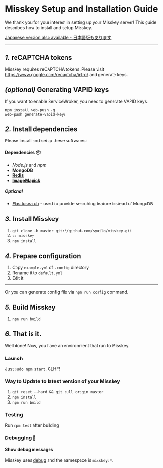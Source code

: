 Misskey Setup and Installation Guide
================================================================

We thank you for your interest in setting up your Misskey server!
This guide describes how to install and setup Misskey.

[Japanese version also available - 日本語版もあります](./setup.ja.md)

----------------------------------------------------------------

*1.* reCAPTCHA tokens
----------------------------------------------------------------
Misskey requires reCAPTCHA tokens.
Please visit https://www.google.com/recaptcha/intro/ and generate keys.

*(optional)* Generating VAPID keys
----------------------------------------------------------------
If you want to enable ServiceWroker, you need to generate VAPID keys:

``` shell
npm install web-push -g
web-push generate-vapid-keys
```

*2.* Install dependencies
----------------------------------------------------------------
Please install and setup these softwares:

#### Dependencies :package:
* *Node.js* and *npm*
* **[MongoDB](https://www.mongodb.com/)**
* **[Redis](https://redis.io/)**
* **[ImageMagick](http://www.imagemagick.org/script/index.php)**

##### Optional
* [Elasticsearch](https://www.elastic.co/) - used to provide searching feature instead of MongoDB

*3.* Install Misskey
----------------------------------------------------------------
1. `git clone -b master git://github.com/syuilo/misskey.git`
2. `cd misskey`
3. `npm install`

*4.* Prepare configuration
----------------------------------------------------------------
1. Copy `example.yml` of `.config` directory
2. Rename it to `default.yml`
3. Edit it

---

Or you can generate config file via `npm run config` command.

*5.* Build Misskey
----------------------------------------------------------------
1. `npm run build`

*6.* That is it.
----------------------------------------------------------------
Well done! Now, you have an environment that run to Misskey.

### Launch
Just `sudo npm start`. GLHF!

### Way to Update to latest version of your Misskey
1. `git reset --hard && git pull origin master`
2. `npm install`
3. `npm run build`

### Testing
Run `npm test` after building

### Debugging :bug:
#### Show debug messages
Misskey uses [debug](https://github.com/visionmedia/debug) and the namespace is `misskey:*`.

